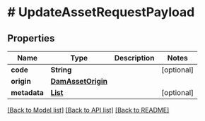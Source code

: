 # # UpdateAssetRequestPayload


## Properties 


Name | Type | Description | Notes
------------ | ------------- | ------------- | -------------
**code**| **String** |   | [optional]
**origin**| [**DamAssetOrigin**](DamAssetOrigin.md) |   |
**metadata**| [**List<AssetMetadata>**](AssetMetadata.md) |   | [optional]


[[Back to Model list]](../../README.md#models) [[Back to API list]](../../README.md#endpoints) [[Back to README]](../../README.md)

